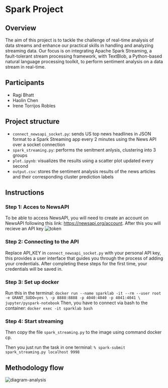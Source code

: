 # Spark Project

## Overview

The aim of this project is to tackle the challenge of real-time analysis of data streams and enhance our practical skills in handling and analyzing streaming data. Our focus is on integrating Apache Spark Streaming, a fault-tolerant stream processing framework, with TextBlob, a Python-based natural language processing toolkit, to perform sentiment analysis on a data stream in real-time.

## Participants
- Ragi Bhatt
- Haolin Chen
- Irene Torrijos Robles

## Project structure
- `connect_newsapi_socket.py`: sends US top news headlines in JSON format to a Spark Streaming app every 2 minutes using the News API over a socket connection
- `spark_streaming.py`: performs the senitment anlysis, clustering into 3 groups
- `plot.ipynb`: visualizes the results using a scatter plot updated every second
- `output.csv`: stores the sentiment analysis results of the news articles and their corresponding cluster prediction labels

## Instructions

### Step 1: Acces to NewsAPI
To be able to access NewsAPI, you will need to create an account on NewsAPI following this link: https://newsapi.org/account. After this you will recieve an API key
![token](https://user-images.githubusercontent.com/37112474/235745202-43bb1135-5380-4aec-9cae-fee6d400c6c2.png)


### Step 2: Connecting to the API
Replace API_KEY in `connect_newsapi_socket.py` with your personal API key, this provides a user interface that guides you through the process of adding your credentials. After completing these steps for the first time, your credentials will be saved in.


### Step 3: Set up docker
Run this in the terminal:
`docker run --name sparklab -it --rm --user root -e GRANT_SUDO=yes \
-p 8888:8888 -p 4040:4040 -p 4041:4041 \
jupyter/pyspark-notebook`
Then, you have to connect via bash to the container:
`docker exec -it sparklab bash`


### Step 4: Start streaming 
Then copy the file `spark_streaming.py` to the image using command docker cp.

Then you just run the task in one terminal:
`% spark-submit spark_streaming.py localhost 9998`

## Methodology flow
![diagram-analysis](https://user-images.githubusercontent.com/37112474/235746437-61c83971-5fba-4f5d-b6a9-f5f4c0c08abe.png)


